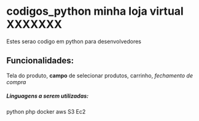 # codigos_python minha loja virtual XXXXXXX
Estes serao codigo em python para desenvolvedores

## Funcionalidades:

Tela do produto, **campo** de selecionar produtos, carrinho, *fechamento de compra*

##### Linguagens a serem utilizadas:

python
php
docker
aws
S3
Ec2
